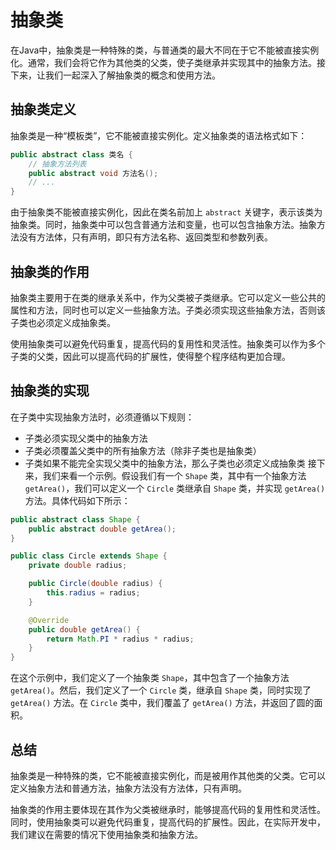 # 抽象类
在Java中，抽象类是一种特殊的类，与普通类的最大不同在于它不能被直接实例化。通常，我们会将它作为其他类的父类，使子类继承并实现其中的抽象方法。接下来，让我们一起深入了解抽象类的概念和使用方法。

## 抽象类定义
抽象类是一种“模板类”，它不能被直接实例化。定义抽象类的语法格式如下：

```java
public abstract class 类名 {
    // 抽象方法列表
    public abstract void 方法名();
    // ...
}
```
由于抽象类不能被直接实例化，因此在类名前加上 `abstract` 关键字，表示该类为抽象类。同时，抽象类中可以包含普通方法和变量，也可以包含抽象方法。抽象方法没有方法体，只有声明，即只有方法名称、返回类型和参数列表。

## 抽象类的作用
抽象类主要用于在类的继承关系中，作为父类被子类继承。它可以定义一些公共的属性和方法，同时也可以定义一些抽象方法。子类必须实现这些抽象方法，否则该子类也必须定义成抽象类。

使用抽象类可以避免代码重复，提高代码的复用性和灵活性。抽象类可以作为多个子类的父类，因此可以提高代码的扩展性，使得整个程序结构更加合理。

## 抽象类的实现
在子类中实现抽象方法时，必须遵循以下规则：

+ 子类必须实现父类中的抽象方法
+ 子类必须覆盖父类中的所有抽象方法（除非子类也是抽象类）
+ 子类如果不能完全实现父类中的抽象方法，那么子类也必须定义成抽象类
接下来，我们来看一个示例。假设我们有一个 `Shape` 类，其中有一个抽象方法 `getArea()`，我们可以定义一个 `Circle` 类继承自 `Shape` 类，并实现 `getArea()` 方法。具体代码如下所示：

```java
public abstract class Shape {
    public abstract double getArea();
}

public class Circle extends Shape {
    private double radius;

    public Circle(double radius) {
        this.radius = radius;
    }

    @Override
    public double getArea() {
        return Math.PI * radius * radius;
    }
}
```
在这个示例中，我们定义了一个抽象类 `Shape`，其中包含了一个抽象方法 `getArea()`。然后，我们定义了一个 `Circle` 类，继承自 `Shape` 类，同时实现了 `getArea()` 方法。在 `Circle` 类中，我们覆盖了 `getArea()` 方法，并返回了圆的面积。

## 总结
抽象类是一种特殊的类，它不能被直接实例化，而是被用作其他类的父类。它可以定义抽象方法和普通方法，抽象方法没有方法体，只有声明。

抽象类的作用主要体现在其作为父类被继承时，能够提高代码的复用性和灵活性。同时，使用抽象类可以避免代码重复，提高代码的扩展性。因此，在实际开发中，我们建议在需要的情况下使用抽象类和抽象方法。
